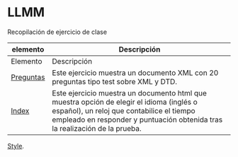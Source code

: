 # LLMM
Recopilación de ejercicio de clase


    
elemento | Descripción
-------- | -----------
Elemento | Descripción
[Preguntas](/ProyectoXML2/Preguntas.xml) | Este ejercicio muestra un documento XML con 20 preguntas tipo test sobre XML y DTD.
[Index](/ProyectoXML2/index.html) | Este ejercicio muestra un documento html que muestra opción de elegir el idioma (inglés o español), un reloj que contabilice el tiempo empleado en responder y puntuación obtenida tras la realización de la prueba.
[Style](/ProyectoXML2/style).


